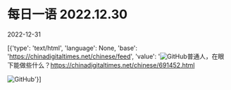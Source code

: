 # 每日一语 2022.12.30

2022-12-31

[{'type': 'text/html', 'language': None, 'base': 'https://chinadigitaltimes.net/chinese/feed', 'value': '![GitHub](https://chinadigitaltimes.net/chinese/files/2022/12/image-1672451626444-768x768.png)普通人，在眼下能做些什么？https://chinadigitaltimes.net/chinese/691452.html

![GitHub](https://chinadigitaltimes.net/chinese/files/2022/12/image-1672451626444.png)'}]